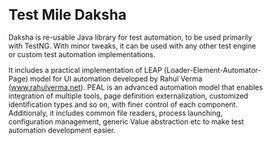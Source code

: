 # Test Mile Daksha

Daksha is re-usable Java library for test automation, to be used primarily with TestNG. With minor tweaks, it can be used with any other test engine or custom test automation implementations.

It includes a practical implementation of LEAP (Loader-Element-Automator-Page) model for UI automation developed by Rahul Verma (www.rahulverma.net). PEAL is an advanced automation model that enables integration of multiple tools, page definition externalization, customized identification types and so on, with finer control of each component. Additionaly, it includes common file readers, process launching, configuration management, generic Value abstraction etc to make test automation development easier.
